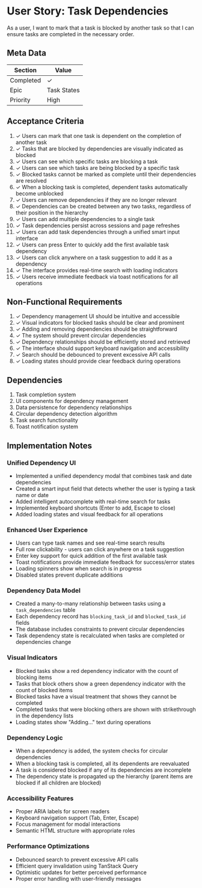# User Story: Task Dependencies

As a user, I want to mark that a task is blocked by another task so that I can ensure tasks are completed in the necessary order.

## Meta Data
| Section | Value |
| ------- | ----- |
| Completed | ✓ |
| Epic | Task States |
| Priority | High |

## Acceptance Criteria

1. ✓ Users can mark that one task is dependent on the completion of another task
2. ✓ Tasks that are blocked by dependencies are visually indicated as blocked
3. ✓ Users can see which specific tasks are blocking a task
4. ✓ Users can see which tasks are being blocked by a specific task
5. ✓ Blocked tasks cannot be marked as complete until their dependencies are resolved
6. ✓ When a blocking task is completed, dependent tasks automatically become unblocked
7. ✓ Users can remove dependencies if they are no longer relevant
8. ✓ Dependencies can be created between any two tasks, regardless of their position in the hierarchy
9. ✓ Users can add multiple dependencies to a single task
10. ✓ Task dependencies persist across sessions and page refreshes
11. ✓ Users can add task dependencies through a unified smart input interface
12. ✓ Users can press Enter to quickly add the first available task dependency
13. ✓ Users can click anywhere on a task suggestion to add it as a dependency
14. ✓ The interface provides real-time search with loading indicators
15. ✓ Users receive immediate feedback via toast notifications for all operations

## Non-Functional Requirements

1. ✓ Dependency management UI should be intuitive and accessible
2. ✓ Visual indicators for blocked tasks should be clear and prominent
3. ✓ Adding and removing dependencies should be straightforward
4. ✓ The system should prevent circular dependencies
5. ✓ Dependency relationships should be efficiently stored and retrieved
6. ✓ The interface should support keyboard navigation and accessibility
7. ✓ Search should be debounced to prevent excessive API calls
8. ✓ Loading states should provide clear feedback during operations

## Dependencies

1. Task completion system
2. UI components for dependency management
3. Data persistence for dependency relationships
4. Circular dependency detection algorithm
5. Task search functionality
6. Toast notification system

## Implementation Notes

### Unified Dependency UI
- Implemented a unified dependency modal that combines task and date dependencies
- Created a smart input field that detects whether the user is typing a task name or date
- Added intelligent autocomplete with real-time search for tasks
- Implemented keyboard shortcuts (Enter to add, Escape to close)
- Added loading states and visual feedback for all operations

### Enhanced User Experience
- Users can type task names and see real-time search results
- Full row clickability - users can click anywhere on a task suggestion
- Enter key support for quick addition of the first available task
- Toast notifications provide immediate feedback for success/error states
- Loading spinners show when search is in progress
- Disabled states prevent duplicate additions

### Dependency Data Model
- Created a many-to-many relationship between tasks using a `task_dependencies` table
- Each dependency record has `blocking_task_id` and `blocked_task_id` fields
- The database includes constraints to prevent circular dependencies
- Task dependency state is recalculated when tasks are completed or dependencies change

### Visual Indicators
- Blocked tasks show a red dependency indicator with the count of blocking items
- Tasks that block others show a green dependency indicator with the count of blocked items
- Blocked tasks have a visual treatment that shows they cannot be completed
- Completed tasks that were blocking others are shown with strikethrough in the dependency lists
- Loading states show "Adding..." text during operations

### Dependency Logic
- When a dependency is added, the system checks for circular dependencies
- When a blocking task is completed, all its dependents are reevaluated
- A task is considered blocked if any of its dependencies are incomplete
- The dependency state is propagated up the hierarchy (parent items are blocked if all children are blocked)

### Accessibility Features
- Proper ARIA labels for screen readers
- Keyboard navigation support (Tab, Enter, Escape)
- Focus management for modal interactions
- Semantic HTML structure with appropriate roles

### Performance Optimizations
- Debounced search to prevent excessive API calls
- Efficient query invalidation using TanStack Query
- Optimistic updates for better perceived performance
- Proper error handling with user-friendly messages 